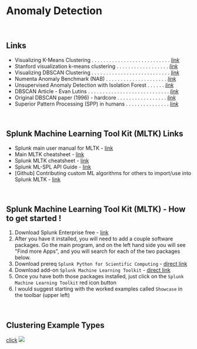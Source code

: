 Anomaly Detection
=================
<br>


Links 
-----

-  Visualizing K-Means Clustering . . . . . . . . . . . . . . . . . . . . . . . . . . . [*link*](https://www.naftaliharris.com/blog/visualizing-k-means-clustering/)
-  Stanford visualization k-means clustering . . . . . . . . . . . . . . . . . . [*link*](www.stanford.edu)
-  Visualizing DBSCAN Clustering . . . . . . . . . . . . . . . . . . . . . . . . . . . [*link*](https://www.naftaliharris.com/blog/visualizing-dbscan-clustering/)
-  Numenta Anomaly Benchmark (NAB)  . . . . . . . . . . . . . . . . . . . . . [*link*](https://github.com/numenta/NAB)
-  Unsupervised Anomaly Detection with Isolation Forest . . . . . . [*link*](https://www.youtube.com/watch?v=5p8B2Ikcw-k)
-  DBSCAN Article - Evan Lutins  . . . . . . . . . . . . . . . . . . . . . . . . . . . . [*link*](https://medium.com/@elutins/dbscan-what-is-it-when-to-use-it-how-to-use-it-8bd506293818)
-  Original DBSCAN paper (1996) - hardcore . . . . . . . . . . . . . . . . . [*link*](https://www.aaai.org/Papers/KDD/1996/KDD96-037.pdf)
-  Superior Pattern Processing (SPP) in humans . . . . . . . . . . . . . . . [*link*](https://www.frontiersin.org/articles/10.3389/fnins.2014.00265/full)


<br>



Splunk Machine Learning Tool Kit (MLTK) Links
------------------------
-  Splunk main user manual for MLTK - [link](https://docs.splunk.com/Documentation/MLApp/latest/User/About)
-  Main MLTK cheatsheet - [link](https://www.splunk.com/pdfs/solution-guides/machine-learning-quick-ref-guide.pdf)
-  Splunk MLTK cheatsheet - [link](https://docs.splunk.com/images/e/ee/MLTKCheatSheet.pdf)
-  Splunk ML-SPL API Guide - [link](https://docs.splunk.com/Documentation/MLApp/latest/API/Introduction)
-  [Github] Contributing custom ML algorithms for others to import/use into Splunk MLTK  - [link](https://github.com/splunk/mltk-algo-contrib)




<br>




Splunk Machine Learning Tool Kit (MLTK) - How to get started ! 
---------------------------------------------

1. Download Splunk Enterprise free - [link](https://www.splunk.com/en_us/download/splunk-enterprise.html)
2. After you have it installed, you will need to add a couple software packages. Go the main program, and on the left hand side you will see "Find more Apps", and you will search for each of the two packages below. 
3. Download prereq `Splunk Python for Scientific Computing` - [direct link](https://splunkbase.splunk.com/app/2882/)
4. Download add-on `Splunk Machine Learning Toolkit` - [direct link](https://splunkbase.splunk.com/app/2890/)
5. Once you have both those packages installed, just click on the `Splunk Machine Learning Toolkit` red icon button
6. I would suggest starting with the worked examples called `Showcase` in the toolbar (upper left)



<br>



Clustering Example Types
------------------------
[click](https://scikit-learn.org/stable/modules/clustering.html)
![](https://scikit-learn.org/stable/_images/sphx_glr_plot_cluster_comparison_0011.png)